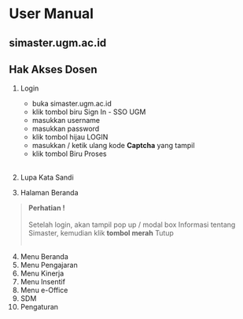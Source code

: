 # User Manual 
## simaster.ugm.ac.id 

## Hak Akses Dosen
1. Login
   - buka simaster.ugm.ac.id
   - klik tombol biru Sign In - SSO UGM
   - masukkan username
   - masukkan password
   - klik tombol hijau LOGIN
   - masukkan / ketik ulang kode **Captcha** yang tampil
   - klik tombol Biru Proses<bR><bR>
   
2. Lupa Kata Sandi
3. Halaman Beranda <br>
>**Perhatian !**<br><br>
Setelah login, akan tampil pop up / modal box Informasi tentang Simaster, kemudian klik **tombol merah** Tutup<br><bR>
> 
4. Menu Beranda 
5. Menu Pengajaran 
6. Menu Kinerja 
7. Menu Insentif 
8. Menu e-Office 
9. SDM 
10. Pengaturan

